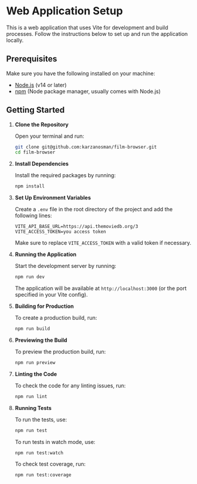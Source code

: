 # Web Application Setup

This is a web application that uses Vite for development and build processes. Follow the instructions below to set up and run the application locally.

## Prerequisites

Make sure you have the following installed on your machine:

- [Node.js](https://nodejs.org/) (v14 or later)
- [npm](https://www.npmjs.com/get-npm) (Node package manager, usually comes with Node.js)

## Getting Started

1. **Clone the Repository**

   Open your terminal and run:

   ```bash
   git clone git@github.com:karzanosman/film-browser.git
   cd film-browser
   ```

2. **Install Dependencies**

   Install the required packages by running:

   ```bash
   npm install
   ```

3. **Set Up Environment Variables**

   Create a `.env` file in the root directory of the project and add the following lines:

   ```env
   VITE_API_BASE_URL=https://api.themoviedb.org/3
   VITE_ACCESS_TOKEN=you access token
   ```

   Make sure to replace `VITE_ACCESS_TOKEN` with a valid token if necessary.

4. **Running the Application**

   Start the development server by running:

   ```bash
   npm run dev
   ```

   The application will be available at `http://localhost:3000` (or the port specified in your Vite config).

5. **Building for Production**

   To create a production build, run:

   ```bash
   npm run build
   ```

6. **Previewing the Build**

   To preview the production build, run:

   ```bash
   npm run preview
   ```

7. **Linting the Code**

   To check the code for any linting issues, run:

   ```bash
   npm run lint
   ```

8. **Running Tests**

   To run the tests, use:

   ```bash
   npm run test
   ```

   To run tests in watch mode, use:

   ```bash
   npm run test:watch
   ```

   To check test coverage, run:

   ```bash
   npm run test:coverage
   ```
